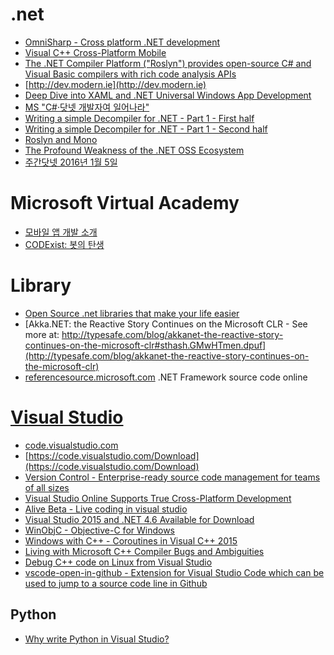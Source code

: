 .net
====
* [OmniSharp - Cross platform .NET development](http://www.omnisharp.net/)
* [Visual C++ Cross-Platform Mobile](https://www.visualstudio.com/en-us/explore/cplusplus-mdd-vs)
* [The .NET Compiler Platform ("Roslyn") provides open-source C# and Visual Basic compilers with rich code analysis APIs](https://github.com/dotnet/roslyn)
* [http://dev.modern.ie](http://dev.modern.ie)
* [Deep Dive into XAML and .NET Universal Windows App Development](http://channel9.msdn.com/Events/Build/2015/2-790)
* [MS "C#·닷넷 개발자여 일어나라"](http://m.zdnet.co.kr/news_view.asp?article_id=20150515151809&lo=zm11)
* [Writing a simple Decompiler for .NET - Part 1 - First half](http://www.codeandux.com/writing-a-simple-decompiler-for-net-part-1/)
* [Writing a simple Decompiler for .NET - Part 1 - Second half](http://www.codeandux.com/writing-a-simple-decompiler-for-net-part-1b/)
* [Roslyn and Mono](http://tirania.org/blog/archive/2015/Jul-21.html)
* [The Profound Weakness of the .NET OSS Ecosystem](http://www.aaronstannard.com/the-profound-weakness-of-the-net-oss-ecosystem/)
* [주간닷넷 2016년 1월 5일](http://blogs.msdn.com/b/eva/archive/2016/01/12/2016-1-5.aspx)

# Microsoft Virtual Academy
* [모바일 앱 개발 소개](http://www.microsoftvirtualacademy.com/training-courses/introduction-to-mobile-app-development_kor?m=13819&ct=38368)
* [CODExist: 봇의 탄생](http://www.microsoftvirtualacademy.com/training-courses/983e5d39-bf9f-4958-9d21-6a00e8aec841?m=16166&ct=42864)

# Library
* [Open Source .net libraries that make your life easier](http://thomasvm.github.io/blog/2015/03/17/open-source-net-libraries-that-make-your-life-easier/)
* [Akka.NET: the Reactive Story Continues on the Microsoft CLR - See more at: http://typesafe.com/blog/akkanet-the-reactive-story-continues-on-the-microsoft-clr#sthash.GMwHTmen.dpuf](http://typesafe.com/blog/akkanet-the-reactive-story-continues-on-the-microsoft-clr)
* [referencesource.microsoft.com](http://referencesource.microsoft.com/) .NET Framework source code online

# [Visual Studio](https://www.visualstudio.com/)
* [code.visualstudio.com](https://code.visualstudio.com)
* [https://code.visualstudio.com/Download](https://code.visualstudio.com/Download)
* [Version Control - Enterprise-ready source code management for teams of all sizes](https://www.visualstudio.com/en-us/version-control-vs)
* [Visual Studio Online Supports True Cross-Platform Development](http://blogs.msdn.com/b/visualstudioalm/archive/2015/06/05/visual-studio-online-supports-true-cross_2d00_platform-development-_2200_team-explorer-everywhere_2200_-tee-jenkins-git-xcode-mac-tfs-vso-_2200_visual-studio-online_2200_.aspx)
* [Alive Beta - Live coding in visual studio](http://blog.comealive.io/Alive-Beta/)
* [Visual Studio 2015 and .NET 4.6 Available for Download](http://blogs.msdn.com/b/somasegar/archive/2015/07/20/visual-studio-2015-and-net-4-6-available-for-download.aspx)
* [WinObjC - Objective-C for Windows](https://github.com/Microsoft/WinObjC)
* [Windows with C++ - Coroutines in Visual C++ 2015](https://msdn.microsoft.com/en-us/magazine/mt573711)
* [Living with Microsoft C++ Compiler Bugs and Ambiguities](http://blog.jetbrains.com/rscpp/microsoft-cpp-compiler-bugs-ambiguities/)
* [Debug C++ code on Linux from Visual Studio](http://blogs.msdn.com/b/vcblog/archive/2015/04/29/debug-c-code-on-linux-from-visual-studio.aspx)
* [vscode-open-in-github - Extension for Visual Studio Code which can be used to jump to a source code line in Github](https://github.com/ziyasal/vscode-open-in-github)

## Python
* [Why write Python in Visual Studio?](http://blogs.msdn.com/b/visualstudio/archive/2015/08/03/why-write-python-in-visual-studio.aspx)
